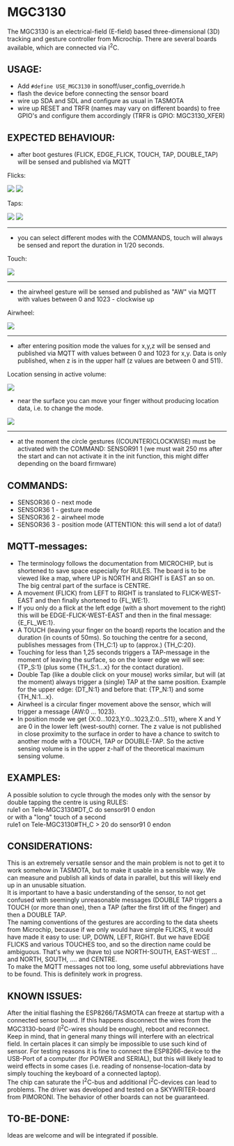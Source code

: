 # MGC3130  
The MGC3130 is an electrical-field (E-field) based three-dimensional (3D) tracking and gesture controller from Microchip. There are several boards available, which are connected via I<sup>2</sup>C. 

## USAGE:
- Add `#define USE_MGC3130`  in sonoff/user_config_override.h
- flash the device before connecting the sensor board
- wire up SDA and SDL and configure as usual in TASMOTA  
- wire up RESET and TRFR (names may vary on different boards) to free GPIO's and configure them accordingly (TRFR is GPIO: MGC3130_XFER) 
  
  


## EXPECTED BEHAVIOUR:
- after boot gestures (FLICK, EDGE_FLICK, TOUCH, TAP, DOUBLE_TAP) will be sensed and published via MQTT 
  
Flicks:  
  

![](https://raw.githubusercontent.com/Staars/MGC3130_for_tasmota/blob/master/flick_ew.gif)  ![](https://raw.githubusercontent.com/Staars/MGC3130_for_tasmota/blob/master/edgeflick_w.gif)  
  
  
Taps:  
  
![](https://raw.githubusercontent.com/Staars/MGC3130_for_tasmota/blob/master/tapsouth.gif)  ![](https://raw.githubusercontent.com/Staars/MGC3130_for_tasmota/blob/master/doubletapeast.gif)  
  


***

- you can select different modes with the COMMANDS, touch will always be sensed and report the duration in 1/20 seconds.
  

Touch:  
  
![](https://raw.githubusercontent.com/Staars/MGC3130_for_tasmota/blob/master/touchnorth.gif  )  



***

- the airwheel gesture will be sensed and published as "AW" via MQTT with values between 0 and 1023 - clockwise up  

Airwheel:  
  
![](https://raw.githubusercontent.com/Staars/MGC3130_for_tasmota/blob/master/airwheel.gif)  
  

***

- after entering position mode the values for x,y,z will be sensed and published via MQTT with values between 0 and 1023 for x,y. Data is only published, when z is in the upper half (z values are between 0 and 511).  
  
Location sensing in active volume:  
  
![](https://raw.githubusercontent.com/Staars/MGC3130_for_tasmota/blob/master/locationactivevolume.gif)  
  
- near the surface you can move your finger without producing location data, i.e. to change the mode.  
  
![](https://raw.githubusercontent.com/Staars/MGC3130_for_tasmota/blob/master/locationinactivevolume.gif)  

 
***

- at the moment the circle gestures ((COUNTER)CLOCKWISE) must be activated with the COMMAND: SENSOR91 1 (we must wait 250 ms after the start and can not activate it in the init function, this might differ depending on the board firmware)

## COMMANDS: 
* SENSOR36 0 - next mode
* SENSOR36 1 - gesture mode 
* SENSOR36 2 - airwheel mode
* SENSOR36 3 - position mode (ATTENTION: this will send a lot of data!)

## MQTT-messages: 
* The terminology follows the documentation from MICROCHIP, but is shortened to save space especially for RULES. The board is to be viewed like a map, where UP is NORTH and RIGHT is EAST an so on. The big central part of the surface is CENTRE.  
* A movement (FLICK) from LEFT to RIGHT is translated to FLICK-WEST-EAST and then finally shortened to {FL_WE:1}.  
* If you only do a flick at the left edge (with a short movement to the right) this will be EDGE-FLICK-WEST-EAST and then in the final message: {E_FL_WE:1}. 
* A TOUCH (leaving your finger on the board) reports the location and the duration (in counts of 50ms). So touching the centre for a second, publishes messages from {TH_C:1} up to (approx.) {TH_C:20}.  
* Touching for less than 1,25 seconds triggers a TAP-message in the moment of leaving the surface, so on the lower edge we will see: {TP_S:1} (plus some {TH_S:1...x} for the contact duration).  
* Double Tap (like a double click on your mouse) works similar, but will (at the moment) always trigger a (single) TAP at the same position. Example for the upper edge: {DT_N:1} and before that: {TP_N:1} and some {TH_N:1...x}.  
* Airwheel is a circular finger movement above the sensor, which will trigger a message {AW:0 ... 1023}.  
* In position mode we get {X:0...1023,Y:0...1023,Z:0...511}, where X and Y are 0 in the lower left (west-south) corner. The z value is not published  in close proximity to the surface in order to have a chance to switch to another mode with a TOUCH, TAP or DOUBLE-TAP. So the active sensing volume is in the upper z-half of the theoretical maximum sensing volume.  

## EXAMPLES:  
A possible solution to cycle through the modes only with the sensor by double tapping the centre is using RULES:  
rule1 on Tele-MGC3130#DT_C do sensor91 0 endon  
or with a "long" touch of a second  
rule1 on Tele-MGC3130#TH_C > 20 do sensor91 0 endon  


## CONSIDERATIONS:
This is an extremely versatile sensor and the main problem is not to get it to work somehow in TASMOTA, but to make it usable in a sensible way. We can measure and publish all kinds of data in parallel, but this will likely end up in an unusable situation.   
It is important to have a basic understanding of the sensor, to not get confused with seemingly unreasonable messages (DOUBLE TAP triggers a TOUCH (or more than one), then a TAP (after the first lift of the finger) and then a DOUBLE TAP.  
The naming conventions of the gestures are according to the data sheets from Microchip, because if we only would have simple FLICKS, it would have made it easy to use: UP, DOWN, LEFT, RIGHT. But we have EDGE FLICKS and various TOUCHES too, and so the direction name could be ambiguous. That's why we (have to) use NORTH-SOUTH, EAST-WEST ... and NORTH, SOUTH, .... and CENTRE.  
To make the MQTT messages not too long, some useful abbreviations have to be found. This is definitely work in progress.

## KNOWN ISSUES:  
After the initial flashing the ESP8266/TASMOTA can freeze at startup with a connected sensor board. If this happens disconnect the wires from the MGC3130-board (I<sup>2</sup>C-wires should be enough), reboot and reconnect.  
Keep in mind, that in general many things will interfere with an electrical field. In certain places it can simply be impossible to use such kind of sensor. For testing reasons it is fine to connect the ESP8266-device to the USB-Port of a computer (for POWER and SERIAL), but this will likely lead to weird effects in some cases (i.e. reading of nonsense-location-data by simply touching the keyboard of a connected laptop).  
The chip can saturate the I<sup>2</sup>C-bus and additional I<sup>2</sup>C-devices can lead to problems. 
The driver was developed and tested on a SKYWRITER-board from PIMORONI. The behavior of other boards can not be guaranteed. 


## TO-BE-DONE:
Ideas are welcome and will be integrated if possible.
